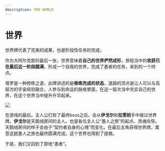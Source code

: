 ```yaml
---
description: THE WORLD
---
```


# 世界

世界牌代表了完美的成果，也是阶段性任务的完成，

作为大阿尔克那的最后一张，世界意味着**自己的世界俨然成形**，旅程当中的**收获已在最后这一阶段圆满**，形成一个自我的世界，完成了愚者的任务，来到的一个终点。

塔罗是一种修练之道，此牌讲述的是**修练完成的状态**，道路的顶点是让人可以与高层次的宇宙经验融合，人参与到命运的脉络里面，在这一层次当中充实自己的世界，在这个世界当中提升升华起来。

![](https://pic1.zhimg.com/80/v2-2cc014c587453cd80a436532316ef0a4_720w.jpg)

在游戏的最后。主人公打败了最终boss之后。会从**伊戈尔**和**拉雯妲**手中接过世界牌。**伊戈尔**是天鹅绒房间的主人。也是各位主人公“愚人之旅”的起点、灵魂向导。天鹅绒房间的样子会由于“契约者自身的心境”而变化。在最后主角获得世界牌，寓意这趟愚人之旅也最终圆满完成。这个世界也得到了拯救。

于是，我们又回到了原地“愚者”。

